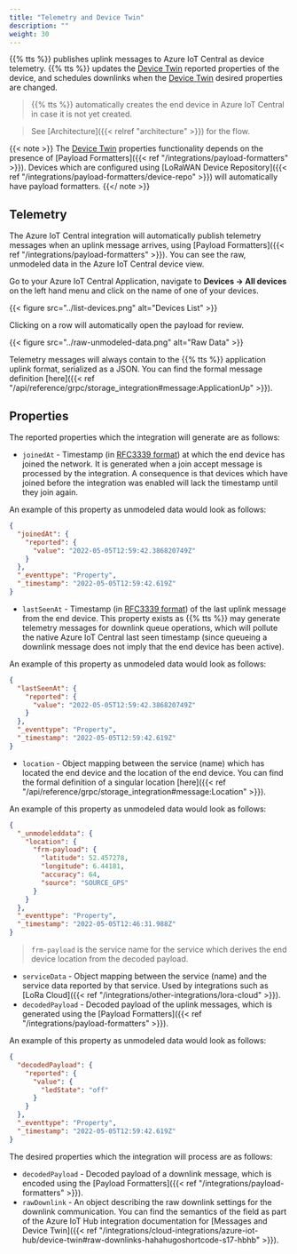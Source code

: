 ```yaml
---
title: "Telemetry and Device Twin"
description: ""
weight: 30
---
```


{{% tts %}} publishes uplink messages to Azure IoT Central as device telemetry. {{% tts %}} updates the [Device Twin](https://docs.microsoft.com/en-us/azure/iot-hub/iot-hub-devguide-device-twins) reported properties of the device, and schedules downlinks when the [Device Twin](https://docs.microsoft.com/en-us/azure/iot-hub/iot-hub-devguide-device-twins) desired properties are changed.

<!--more-->

> {{% tts %}} automatically creates the end device in Azure IoT Central in case it is not yet created.

> See [Architecture]({{< relref "architecture" >}}) for the flow.

{{< note >}} The [Device Twin](https://docs.microsoft.com/en-us/azure/iot-hub/iot-hub-devguide-device-twins) properties functionality depends on the presence of [Payload Formatters]({{< ref "/integrations/payload-formatters" >}}). Devices which are configured using [LoRaWAN Device Repository]({{< ref "/integrations/payload-formatters/device-repo" >}}) will automatically have payload formatters. {{</ note >}}

## Telemetry

The Azure IoT Central integration will automatically publish telemetry messages when an uplink message arrives, using [Payload Formatters]({{< ref "/integrations/payload-formatters" >}}). You can see the raw, unmodeled data in the Azure IoT Central device view.

Go to your Azure IoT Central Application, navigate to **Devices &#8594; All devices** on the left hand menu and click on the name of one of your devices.

{{< figure src="../list-devices.png" alt="Devices List" >}}

Clicking on a row will automatically open the payload for review.

{{< figure src="../raw-unmodeled-data.png" alt="Raw Data" >}}

Telemetry messages will always contain to the {{% tts %}} application uplink format, serialized as a JSON. You can find the formal message definition [here]({{< ref "/api/reference/grpc/storage_integration#message:ApplicationUp" >}}).

## Properties

The reported properties which the integration will generate are as follows:

- `joinedAt` - Timestamp (in [RFC3339 format](https://datatracker.ietf.org/doc/html/rfc3339)) at which the end device has joined the network. It is generated when a join accept message is processed by the integration. A consequence is that devices which have joined before the integration was enabled will lack the timestamp until they join again.

An example of this property as unmodeled data would look as follows:

```json
{
  "joinedAt": {
    "reported": {
      "value": "2022-05-05T12:59:42.386820749Z"
    }
  },
  "_eventtype": "Property",
  "_timestamp": "2022-05-05T12:59:42.619Z"
}
```

- `lastSeenAt` - Timestamp (in [RFC3339 format](https://datatracker.ietf.org/doc/html/rfc3339)) of the last uplink message from the end device. This property exists as {{% tts %}} may generate telemetry messages for downlink queue operations, which will pollute the native Azure IoT Central last seen timestamp (since queueing a downlink message does not imply that the end device has been active).

An example of this property as unmodeled data would look as follows:

```json
{
  "lastSeenAt": {
    "reported": {
      "value": "2022-05-05T12:59:42.386820749Z"
    }
  },
  "_eventtype": "Property",
  "_timestamp": "2022-05-05T12:59:42.619Z"
}
```

- `location` - Object mapping between the service (name) which has located the end device and the location of the end device. You can find the formal definition of a singular location [here]({{< ref "/api/reference/grpc/storage_integration#message:Location" >}}).

An example of this property as unmodeled data would look as follows:

```json
{
  "_unmodeleddata": {
    "location": {
      "frm-payload": {
        "latitude": 52.457278,
        "longitude": 6.44181,
        "accuracy": 64,
        "source": "SOURCE_GPS"
      }
    }
  },
  "_eventtype": "Property",
  "_timestamp": "2022-05-05T12:46:31.988Z"
}
```

> `frm-payload` is the service name for the service which derives the end device location from the decoded payload.

- `serviceData` - Object mapping between the service (name) and the service data reported by that service. Used by integrations such as [LoRa Cloud]({{< ref "/integrations/other-integrations/lora-cloud" >}}).
- `decodedPayload` - Decoded payload of the uplink messages, which is generated using the [Payload Formatters]({{< ref "/integrations/payload-formatters" >}}).

An example of this property as unmodeled data would look as follows:

```json
{
  "decodedPayload": {
    "reported": {
      "value": {
        "ledState": "off"
      }
    }
  },
  "_eventtype": "Property",
  "_timestamp": "2022-05-05T12:59:42.619Z"
}
```

The desired properties which the integration will process are as follows:

- `decodedPayload` - Decoded payload of a downlink message, which is encoded using the [Payload Formatters]({{< ref "/integrations/payload-formatters" >}}).
- `rawDownlink` - An object describing the raw downlink settings for the downlink communication. You can find the semantics of the field as part of the Azure IoT Hub integration documentation for [Messages and Device Twin]({{< ref "/integrations/cloud-integrations/azure-iot-hub/device-twin#raw-downlinks-hahahugoshortcode-s17-hbhb" >}}).
